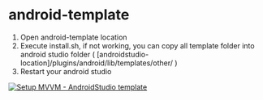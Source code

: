 # android-template


1. Open android-template location
2. Execute install.sh, if not working, you can copy all template folder into android studio folder ( [androidstudio-location]/plugins/android/lib/templates/other/ )
3. Restart your android studio


[![Setup MVVM - AndroidStudio template](http://img.youtube.com/vi/nVj3dP-1ZnY/0.jpg)](http://www.youtube.com/watch?v=nVj3dP-1ZnY)
